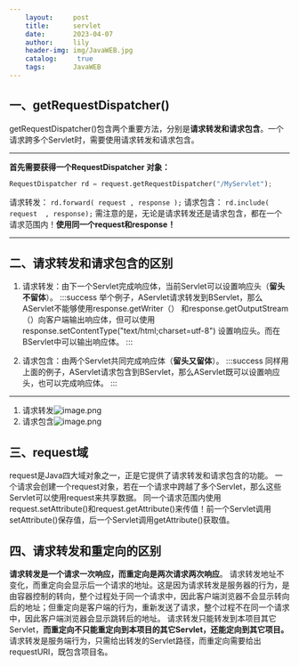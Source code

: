 ```yaml
---
    layout:     post
    title:      servlet
    date:       2023-04-07
    author:     lily
    header-img: img/JavaWEB.jpg
    catalog: 	 true
    tags:       JavaWEB
---
```


## 一、getRequestDispatcher()
getRequestDispatcher()包含两个重要方法，分别是**请求转发和请求包含**。一个请求跨多个Servlet时，需要使用请求转发和请求包含。

---

**首先需要获得一个RequestDispatcher 对象：**
```python
RequestDispatcher rd = request.getRequestDispatcher("/MyServlet");
```

请求转发： `rd.forward( request , response );`
请求包含： `rd.include( request  , response);`
需注意的是，无论是请求转发还是请求包含，都在一个请求范围内！**使用同一个request和response！**

---

## 二、请求转发和请求包含的区别

1. 请求转发：由下一个Servlet完成响应体，当前Servlet可以设置响应头（**留头不留体**）。
:::success
举个例子，AServlet请求转发到BServlet，那么AServlet不能够使用response.getWriter（） 和response.getOutputStream（）向客户端输出响应体，但可以使用response.setContentType("text/html;charset=utf-8") 设置响应头。而在BServlet中可以输出响应体。
:::

2. 请求包含：由两个Servlet共同完成响应体（**留头又留体**）。
:::success
同样用上面的例子，AServlet请求包含到BServlet，那么AServlet既可以设置响应头，也可以完成响应体。
:::

---

1. 请求转发![image.png](https://cdn.nlark.com/yuque/0/2023/png/1238904/1678358774468-91236f6c-0762-4bda-a0a3-efa769912a9f.png#averageHue=%23f8f7f5&clientId=u8b477487-d4db-4&from=paste&id=u761deb2b&name=image.png&originHeight=640&originWidth=1130&originalType=url&ratio=1.5&rotation=0&showTitle=false&size=33936&status=done&style=none&taskId=u2b75a33b-1786-47fd-a3e4-f228e006186&title=)
2. 请求包含![image.png](https://cdn.nlark.com/yuque/0/2023/png/1238904/1678358815892-e757e760-f77b-4aaf-88af-31512143859d.png#averageHue=%23f7f6f4&clientId=u8b477487-d4db-4&from=paste&id=u1e855039&name=image.png&originHeight=629&originWidth=1115&originalType=url&ratio=1.5&rotation=0&showTitle=false&size=37021&status=done&style=none&taskId=uefb0ac31-9703-46a1-ae65-49b20362f9e&title=)
## 三、request域
request是Java四大域对象之一，正是它提供了请求转发和请求包含的功能。
一个请求会创建一个request对象，若在一个请求中跨越了多个Servlet，那么这些Servlet可以使用request来共享数据。
同一个请求范围内使用request.setAttribute()和request.getAttribute()来传值！前一个Servlet调用setAttribute()保存值，后一个Servlet调用getAttribute()获取值。

## 四、请求转发和重定向的区别
**请求转发是一个请求一次响应，而重定向是两次请求两次响应**。
请求转发地址不变化，而重定向会显示后一个请求的地址。这是因为请求转发是服务器的行为，是由容器控制的转向，整个过程处于同一个请求中，因此客户端浏览器不会显示转向后的地址；但重定向是客户端的行为，重新发送了请求，整个过程不在同一个请求中，因此客户端浏览器会显示跳转后的地址。
请求转发只能转发到本项目其它Servlet，**而重定向不只能重定向到本项目的其它Servlet，还能定向到其它项目。**
请求转发是服务端行为，只需给出转发的Servlet路径，而重定向需要给出requestURI，既包含项目名。
